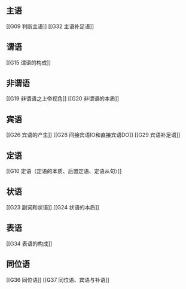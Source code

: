 ## 主语
[[G09 判断主语]]
[[G32 主语补足语]]

## 谓语
[[G15 谓语的构成]]

## 非谓语
[[G19 非谓语之上帝视角]]
[[G20 非谓语的本质]]

## 宾语
[[G26 宾语的产生]]
[[G28 间接宾语IO和直接宾语DO]]
[[G29 宾语补足语]]

## 定语
[[G10 定语（定语的本质、后置定语、定语从句）]]

## 状语
[[G23 副词和状语]]
[[G24 状语的本质]]

## 表语
[[G34 表语的构成]]

## 同位语
[[G36 同位语]]
[[G37 同位语、宾语与补语]]
